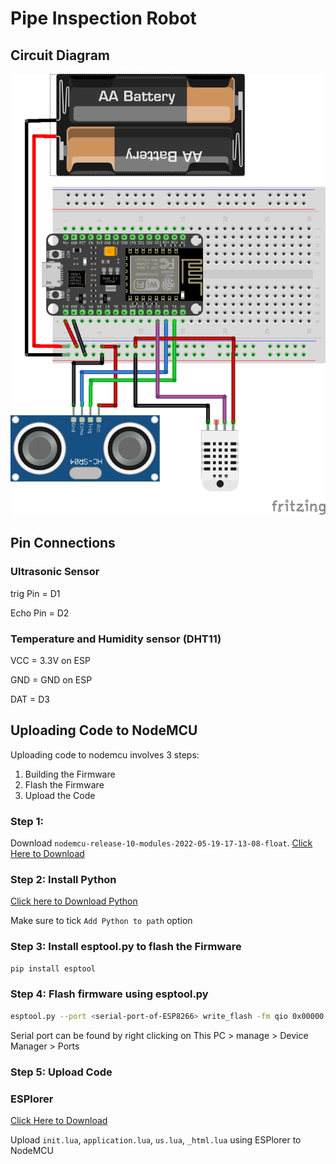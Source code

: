 # Pipe Inspection Robot

## Circuit Diagram

![Circuit Diagram](circuit.png)

## Pin Connections

### Ultrasonic Sensor
trig Pin = D1

Echo Pin = D2

### Temperature and Humidity sensor (DHT11)

VCC = 3.3V on ESP

GND = GND on ESP

DAT = D3

## Uploading Code to NodeMCU
Uploading code to nodemcu involves 3 steps:
1. Building the Firmware
2. Flash the Firmware
3. Upload the Code

### Step 1: 
Download `nodemcu-release-10-modules-2022-05-19-17-13-08-float`. [Click Here to Download](https://github.com/mirmisbahali/nasr_project/raw/main/firmware/nodemcu-release-10-modules-2022-05-19-17-13-08-float.bin)

### Step 2: Install Python
[Click here to Download Python](https://www.python.org/ftp/python/3.10.4/python-3.10.4-amd64.exe)

Make sure to tick `Add Python to path` option

### Step 3:  Install esptool.py to flash the Firmware

```bash
pip install esptool
```

### Step 4: Flash firmware using esptool.py

```bash
esptool.py --port <serial-port-of-ESP8266> write_flash -fm qio 0x00000 <nodemcu-firmware>.bin
```
Serial port can be found by right clicking on This PC > manage > Device Manager > Ports

### Step 5: Upload Code

### ESPlorer
[Click Here to Download](https://github.com/4refr0nt/ESPlorer/releases/download/v0.2.0/ESPlorer-0.2.0.zip)

Upload `init.lua`, `application.lua`, `us.lua`, `_html.lua` using ESPlorer to NodeMCU


